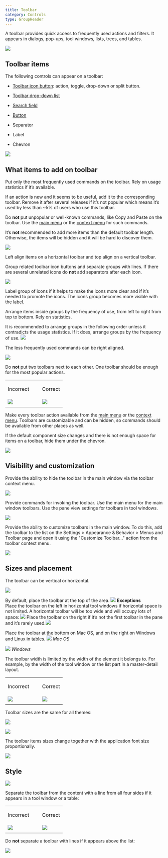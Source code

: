 ```yaml
---
title: Toolbar
category: Controls
type: GroupHeader
---
```


A toolbar provides quick access to frequently used actions and filters. It appears in dialogs, pop-ups, tool windows, lists, trees, and tables.

![]({{site.baseurl}}/images/toolbar/example.png)

## Toolbar items

The following controls can appear on a toolbar:

* [Toolbar icon button]({{site.baseurl}}/controls/toolbar_button): action, toggle, drop-down or split button.

* [Toolbar drop-down list]({{site.baseurl}}/controls/toolbar_drop_down)

* [Search field]({{site.baseurl}}/controls/search_field)

* [Button]({{site.baseurl}}/controls/button)

* Separator

* Label

* Chevron

![]({{site.baseurl}}/images/toolbar/items.png)

## What items to add on toolbar
    
Put only the most frequently used commands on the toolbar. Rely on usage statistics if it’s available.    

<p class="noanchor">If an action is new and it seems to be useful, add it to the corresponding toolbar. Remove it after several releases if it’s not popular which means it’s used by less than ~5% of users who use this toolbar.</p>

Do **not** put unpopular or well-known commands, like Copy and Paste on the toolbar. Use the [main menu]({{site.baseurl}}/components/main_menu) or the [context menu]({{site.baseurl}}/components/context_menu) for such commands. 

It’s **not** recommended to add more items than the default toolbar length. Otherwise, the items will be hidden and it will be hard to discover them. 

![]({{site.baseurl}}/images/toolbar/width_correct.png)

Left align items on a horizontal toolbar and top align on a vertical toolbar. 

Group related toolbar icon buttons and separate groups with lines. If there are several unrelated icons do **not** add separators after each icon. 

![]({{site.baseurl}}/images/toolbar/group.png)

Label group of icons if it helps to make the icons more clear and if it’s needed to promote the icons. The icons group becomes more visible with the label.


Arrange items inside groups by the frequency of use, from left to right from top to bottom. Rely on statistics.

It is recommended to arrange groups in the following order unless it contradicts the usage statistics. If it does, arrange groups by the frequency of use.
![]({{site.baseurl}}/images/toolbar/tool_window.png)

The less frequently used commands can be right aligned.

![]({{site.baseurl}}/images/toolbar/right_aligned.png)

Do **not** put two toolbars next to each other. One toolbar should be enough for the most popular actions.
<table>
<col width="60%">
  <tr>
      <td> <p class="label incorrect">Incorrect</p> </td>
      <td> <p class="label correct">Correct</p> </td>
  </tr>
  <tr>
      <td> <img src="{{site.baseurl}}/images/toolbar/toolbars_2.png" style="margin-top: 0px; 
      margin-bottom: 5px;"> </td>
      <td> <img src="{{site.baseurl}}/images/toolbar/toolbars_1.png" style="margin-top: 0px; margin-bottom:
       5px;"> </td>
  </tr>
</table> 

Make every toolbar action available from the [main menu]({{site.baseurl}}/components/main_menu) or the [context menu]({{site.baseurl}}/components/context_menu). Toolbars are customizable and can be hidden, so commands should be available from other places as well.

If the default component size changes and there is not enough space for items on a toolbar, hide them under the chevron.

![]({{site.baseurl}}/images/toolbar/chevron.png)

## Visibility and customization

Provide the ability to hide the toolbar in the main window via the toolbar context menu.

![]({{site.baseurl}}/images/toolbar/hide.png)

Provide commands for invoking the toolbar. Use the main menu for the main window toolbars. Use the pane view settings for toolbars in tool windows.

![]({{site.baseurl}}/images/toolbar/reveal.png)

Provide the ability to customize toolbars in the main window. To do this, add the toolbar to the list on the Settings > Appearance & Behavior > Menus and Toolbar page and open it using the "Customize Toolbar..." action from the toolbar context menu.

![]({{site.baseurl}}/images/toolbar/customize.png)

## Sizes and placement

The toolbar can be vertical or horizontal.

![]({{site.baseurl}}/images/toolbar/placement.png)

By default, place the toolbar at the top of the area. 
![]({{site.baseurl}}/images/toolbar/placement_top.png)
**Exceptions**  
Place the toolbar on the left in horizontal tool windows if horizontal space is not limited. A horizontal toolbar will be too wide and will occupy lots of space:
![]({{site.baseurl}}/images/toolbar/placement_left.png)
Place the toolbar on the right if it’s not the first toolbar in the pane and it’s rarely used.![]({{site.baseurl}}/images/toolbar/placement_right.png)

Place the toolbar at the bottom on Mac OS, and on the right on Windows and Linux in [tables]({{site.baseurl}}/controls/table).
![]({{site.baseurl}}/images/toolbar/table_mac.png)
*Mac OS*

![]({{site.baseurl}}/images/toolbar/table_win.png)
*Windows*

The toolbar width is limited by the width of the element it belongs to. For example, by the width of the tool window or the list part in a master-detail layout.
<table>
<col width="60%">
  <tr>
      <td> <p class="label incorrect">Incorrect</p> </td>
      <td> <p class="label correct">Correct</p> </td>
  </tr>
  <tr>
      <td> <img src="{{site.baseurl}}/images/toolbar/width_incorrect.png" style="margin-top: 0px; 
      margin-bottom: 5px;"> </td>
      <td> <img src="{{site.baseurl}}/images/toolbar/width_correct.png" style="margin-top: 0px; margin-bottom:
       5px;"> </td>
  </tr>
</table> 


Toolbar sizes are the same for all themes:

![]({{site.baseurl}}/images/toolbar/sizes.png)


![]({{site.baseurl}}/images/toolbar/sizes_under_list.png)

The toolbar items sizes change together with the application font size proportionally.

![]({{site.baseurl}}/images/toolbar/font_size.png)

## Style

![]({{site.baseurl}}/images/toolbar/style.png)

Separate the toolbar from the content with a line from all four sides if it appears in a tool window or a table:
<table>
<col width="60%">
  <tr>
      <td> <p class="label incorrect">Incorrect</p> </td>
      <td> <p class="label correct">Correct</p> </td>
  </tr>
  <tr>
      <td> <img src="{{site.baseurl}}/images/toolbar/style_incorrect.png" style="margin-top: 0px; 
      margin-bottom: 5px;"> </td>
      <td> <img src="{{site.baseurl}}/images/toolbar/style_correct.png" style="margin-top: 0px; margin-bottom:
       5px;"> </td>
  </tr>
</table> 

Do **not** separate a toolbar with lines if it appears above the list:

![]({{site.baseurl}}/images/toolbar/customize.png)



